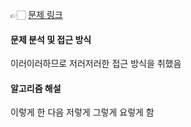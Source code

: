 <!-- 아직 미해결 ![image](https://github.com/SeungYeop-Han/cotejunbi/assets/106862797/a4c75ff1-3be4-4ea1-b224-f03eb15f4c68) -->

👉🏻 [문제 링크](https://www.acmicpc.net/problem/3055)

#### 문제 분석 및 접근 방식

이러이러하므로 저러저러한 접근 방식을 취했음

#### 알고리즘 해설

이렇게 한 다음 저렇게 그렇게 요렇게 함
